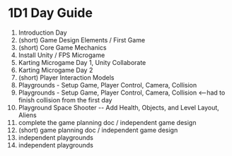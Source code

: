 # 1D1 Day Guide

1. Introduction Day
2. (short) Game Design Elements / First Game
3. (short) Core Game Mechanics
4. Install Unity / FPS Microgame
5. Karting Microgame Day 1, Unity Collaborate
6. Karting Microgame Day 2
7. (short) Player Interaction Models
8. Playgrounds - Setup Game, Player Control, Camera, Collision
9. Playgrounds - Setup Game, Player Control, Camera, Collision <--had to finish collision from the first day
10. Playground Space Shooter -- Add Health, Objects, and Level Layout, Aliens
11. complete the game planning doc / independent game design
12. (short) game planning doc / independent game design
13. independent playgrounds
14. independent playgrounds
